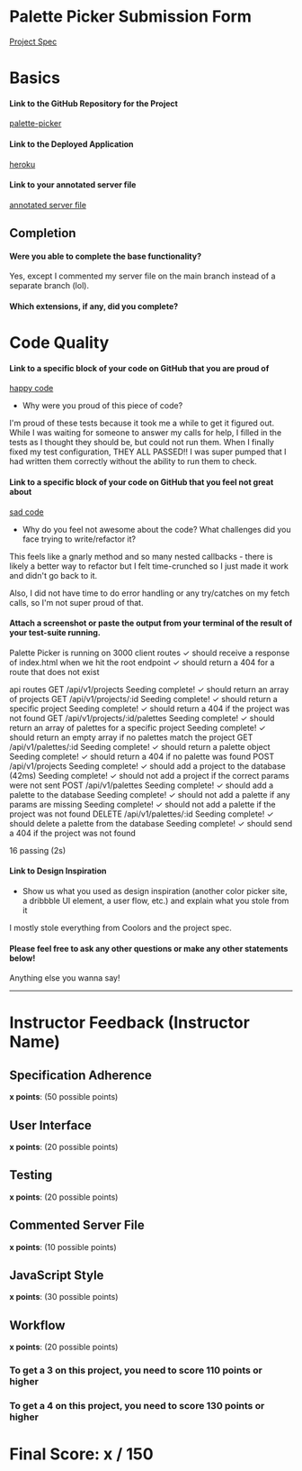# Palette Picker Submission Form

[Project Spec](http://frontend.turing.io/projects/palette-picker.html)

# Basics

#### Link to the GitHub Repository for the Project
[palette-picker](https://github.com/danielafcarey/palette-picker)

#### Link to the Deployed Application
[heroku](https://palettez.herokuapp.com/)

#### Link to your annotated server file
[annotated server file](https://github.com/danielafcarey/palette-picker/blob/master/server.js)

## Completion

#### Were you able to complete the base functionality?

Yes, except I commented my server file on the main branch instead of a separate branch (lol). 

#### Which extensions, if any, did you complete?

# Code Quality

#### Link to a specific block of your code on GitHub that you are proud of
[happy code](https://github.com/danielafcarey/palette-picker/blob/master/test/routes.spec.js)

* Why were you proud of this piece of code?

I'm proud of these tests because it took me a while to get it figured out. While I was waiting for someone to answer my calls for help, I filled in the tests as I thought they should be, but could not run them. When I finally fixed my test configuration, THEY ALL PASSED!! I was super pumped that I had written them correctly without the ability to run them to check. 

#### Link to a specific block of your code on GitHub that you feel not great about
[sad code](https://github.com/danielafcarey/palette-picker/blob/a17c9d8d1171203a4d29184c62c3682829340b39/server.js#L151)

* Why do you feel not awesome about the code? What challenges did you face trying to write/refactor it?

This feels like a gnarly method and so many nested callbacks - there is likely a better way to refactor but I felt time-crunched so I just made it work and didn't go back to it. 

Also, I did not have time to do error handling or any try/catches on my fetch calls, so I'm not super proud of that. 

#### Attach a screenshot or paste the output from your terminal of the result of your test-suite running.

Palette Picker is running on 3000
  client routes
    ✓ should receive a response of index.html when we hit the root endpoint
    ✓ should return a 404 for a route that does not exist

  api routes
    GET /api/v1/projects
Seeding complete!
      ✓ should return an array of projects
    GET /api/v1/projects/:id
Seeding complete!
      ✓ should return a specific project
Seeding complete!
      ✓ should return a 404 if the project was not found
    GET /api/v1/projects/:id/palettes
Seeding complete!
      ✓ should return an array of palettes for a specific project
Seeding complete!
      ✓ should return an empty array if no palettes match the project
    GET /api/v1/palettes/:id
Seeding complete!
      ✓ should return a palette object
Seeding complete!
      ✓ should return a 404 if no palette was found
    POST /api/v1/projects
Seeding complete!
      ✓ should add a project to the database (42ms)
Seeding complete!
      ✓ should not add a project if the correct params were not sent
    POST /api/v1/palettes
Seeding complete!
      ✓ should add a palette to the database
Seeding complete!
      ✓ should not add a palette if any params are missing
Seeding complete!
      ✓ should not add a palette if the project was not found
    DELETE /api/v1/palettes/:id
Seeding complete!
      ✓ should delete a palette from the database
Seeding complete!
      ✓ should send a 404 if the project was not found


  16 passing (2s)

#### Link to Design Inspiration

* Show us what you used as design inspiration (another color picker site, a dribbble UI element, a user flow, etc.) and explain what you stole from it

I mostly stole everything from Coolors and the project spec. 

#### Please feel free to ask any other questions or make any other statements below!

Anything else you wanna say!

-----


# Instructor Feedback (Instructor Name)

## Specification Adherence

**x points**: (50 possible points)

## User Interface

**x points**: (20 possible points)

## Testing

**x points**: (20 possible points)

## Commented Server File

**x points**: (10 possible points)

## JavaScript Style

**x points**: (30 possible points)

## Workflow

**x points**: (20 possible points)


### To get a 3 on this project, you need to score 110 points or higher
### To get a 4 on this project, you need to score 130 points or higher

# Final Score: x / 150
